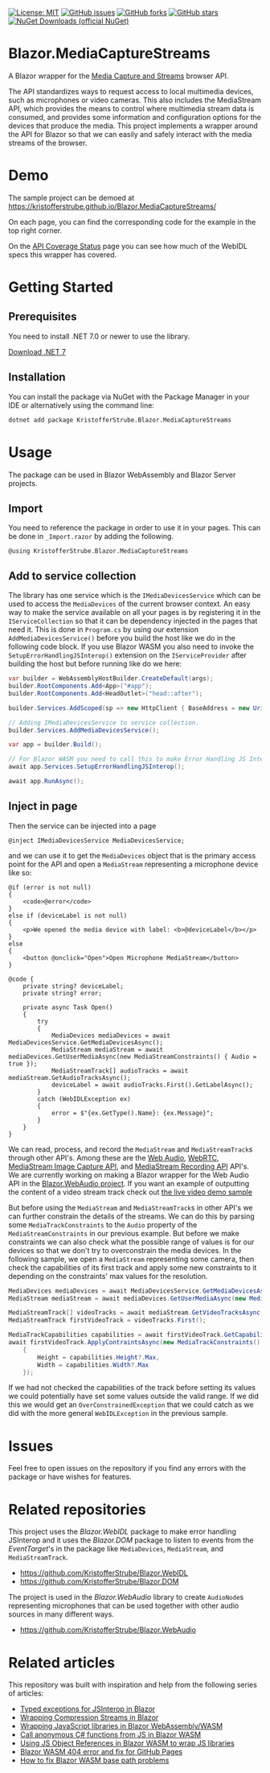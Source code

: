 [![License: MIT](https://img.shields.io/badge/License-MIT-yellow.svg)](/LICENSE.md)
[![GitHub issues](https://img.shields.io/github/issues/KristofferStrube/Blazor.MediaCaptureStreams)](https://github.com/KristofferStrube/Blazor.MediaCaptureStreams/issues)
[![GitHub forks](https://img.shields.io/github/forks/KristofferStrube/Blazor.MediaCaptureStreams)](https://github.com/KristofferStrube/Blazor.MediaCaptureStreams/network/members)
[![GitHub stars](https://img.shields.io/github/stars/KristofferStrube/Blazor.MediaCaptureStreams)](https://github.com/KristofferStrube/Blazor.MediaCaptureStreams/stargazers)
[![NuGet Downloads (official NuGet)](https://img.shields.io/nuget/dt/KristofferStrube.Blazor.MediaCaptureStreams?label=NuGet%20Downloads)](https://www.nuget.org/packages/KristofferStrube.Blazor.MediaCaptureStreams/)

# Blazor.MediaCaptureStreams
A Blazor wrapper for the [Media Capture and Streams](https://www.w3.org/TR/mediacapture-streams/) browser API.

The API standardizes ways to request access to local multimedia devices, such as microphones or video cameras. This also includes the MediaStream API, which provides the means to control where multimedia stream data is consumed, and provides some information and configuration options for the devices that produce the media. This project implements a wrapper around the API for Blazor so that we can easily and safely interact with the media streams of the browser.

# Demo
The sample project can be demoed at https://kristofferstrube.github.io/Blazor.MediaCaptureStreams/

On each page, you can find the corresponding code for the example in the top right corner.

On the [API Coverage Status](https://kristofferstrube.github.io/Blazor.MediaCaptureStreams/Status) page you can see how much of the WebIDL specs this wrapper has covered.

# Getting Started
## Prerequisites
You need to install .NET 7.0 or newer to use the library.

[Download .NET 7](https://dotnet.microsoft.com/download/dotnet/7.0)

## Installation
You can install the package via NuGet with the Package Manager in your IDE or alternatively using the command line:
```bash
dotnet add package KristofferStrube.Blazor.MediaCaptureStreams
```

# Usage
The package can be used in Blazor WebAssembly and Blazor Server projects.
## Import
You need to reference the package in order to use it in your pages. This can be done in `_Import.razor` by adding the following.
```razor
@using KristofferStrube.Blazor.MediaCaptureStreams
```

## Add to service collection
The library has one service which is the `IMediaDevicesService` which can be used to access the `MediaDevices` of the current browser context. An easy way to make the service available on all your pages is by registering it in the `IServiceCollection` so that it can be dependency injected in the pages that need it. This is done in `Program.cs` by using our extension `AddMediaDevicesService()` before you build the host like we do in the following code block. If you use Blazor WASM you also need to invoke the `SetupErrorHandlingJSInterop()` extension on the `IServiceProvider` after building the host but before running like do we here:
```csharp
var builder = WebAssemblyHostBuilder.CreateDefault(args);
builder.RootComponents.Add<App>("#app");
builder.RootComponents.Add<HeadOutlet>("head::after");

builder.Services.AddScoped(sp => new HttpClient { BaseAddress = new Uri(builder.HostEnvironment.BaseAddress) });

// Adding IMediaDevicesService to service collection.
builder.Services.AddMediaDevicesService();

var app = builder.Build();

// For Blazor WASM you need to call this to make Error Handling JS Interop.
await app.Services.SetupErrorHandlingJSInterop();

await app.RunAsync();
```

## Inject in page
Then the service can be injected into a page
```razor
@inject IMediaDevicesService MediaDevicesService;
```
and we can use it to get the `MediaDevices` object that is the primary access point for the API and open a `MediaStream` representing a microphone device like so:
```razor
@if (error is not null)
{
    <code>@error</code>
}
else if (deviceLabel is not null)
{
    <p>We opened the media device with label: <b>@deviceLabel</b></p>
}
else
{
    <button @onclick="Open">Open Microphone MediaStream</button>
}

@code {
    private string? deviceLabel;
    private string? error;

    private async Task Open()
    {
        try
        {
            MediaDevices mediaDevices = await MediaDevicesService.GetMediaDevicesAsync();
            MediaStream mediaStream = await mediaDevices.GetUserMediaAsync(new MediaStreamConstraints() { Audio = true });
            MediaStreamTrack[] audioTracks = await mediaStream.GetAudioTracksAsync();
            deviceLabel = await audioTracks.First().GetLabelAsync();
        }
        catch (WebIDLException ex)
        {
            error = $"{ex.GetType().Name}: {ex.Message}";
        }
    }
}
```
We can read, process, and record the `MediaStream` and `MediaStreamTrack`s through other API's. Among these are the [Web Audio](https://www.w3.org/TR/webaudio/), [WebRTC](https://www.w3.org/TR/webrtc/), [MediaStream Image Capture API](https://www.w3.org/TR/image-capture/), and [MediaStream Recording API](https://www.w3.org/TR/mediastream-recording/) API's. We are currently working on making a Blazor wrapper for the Web Audio API in the [Blazor.WebAudio project](https://github.com/KristofferStrube/Blazor.WebAudio). If you want an example of outputting the content of a video stream track check out [the live video demo sample](https://kristofferstrube.github.io/Blazor.MediaCaptureStreams/Video)

But before using the `MediaStream` and `MediaStreamTrack`s in other API's we can further constrain the details of the streams. We can do this by parsing some `MediaTrackConstraints` to the `Audio` property of the `MediaStreamConstraints` in our previous example. But before we make constraints we can also check what the possible range of values is for our devices so that we don't try to overconstrain the media devices. In the following sample, we open a `MediaStream` representing some camera, then check the capabilities of its first track and apply some new constraints to it depending on the constraints' max values for the resolution.

```csharp
MediaDevices mediaDevices = await MediaDevicesService.GetMediaDevicesAsync();
MediaStream mediaStream = await mediaDevices.GetUserMediaAsync(new MediaStreamConstraints() { Video = true });

MediaStreamTrack[] videoTracks = await mediaStream.GetVideoTracksAsync();
MediaStreamTrack firstVideoTrack = videoTracks.First();

MediaTrackCapabilities capabilities = await firstVideoTrack.GetCapabilitiesAsync();
await firstVideoTrack.ApplyContraintsAsync(new MediaTrackConstraints()
    {
        Height = capabilities.Height?.Max,
        Width = capabilities.Width?.Max
    });
```

If we had not checked the capabilities of the track before setting its values we could potentially have set some values outside the valid range. If we did this we would get an `OverConstrainedException` that we could catch as we did with the more general `WebIDLException` in the previous sample.

# Issues
Feel free to open issues on the repository if you find any errors with the package or have wishes for features.

# Related repositories
This project uses the *Blazor.WebIDL* package to make error handling JSInterop and it uses the *Blazor.DOM* package to listen to events from the *EventTarget*'s in the package like `MediaDevices`, `MediaStream`, and `MediaStreamTrack`.
- https://github.com/KristofferStrube/Blazor.WebIDL
- https://github.com/KristofferStrube/Blazor.DOM

The project is used in the *Blazor.WebAudio* library to create `AudioNode`s representing microphones that can be used together with other audio sources in many different ways.
- https://github.com/KristofferStrube/Blazor.WebAudio


# Related articles
This repository was built with inspiration and help from the following series of articles:

- [Typed exceptions for JSInterop in Blazor](https://kristoffer-strube.dk/post/typed-exceptions-for-jsinterop-in-blazor/)
- [Wrapping Compression Streams in Blazor](https://kristoffer-strube.dk/post/wrapping-compression-streams-in-blazor/)
- [Wrapping JavaScript libraries in Blazor WebAssembly/WASM](https://blog.elmah.io/wrapping-javascript-libraries-in-blazor-webassembly-wasm/)
- [Call anonymous C# functions from JS in Blazor WASM](https://blog.elmah.io/call-anonymous-c-functions-from-js-in-blazor-wasm/)
- [Using JS Object References in Blazor WASM to wrap JS libraries](https://blog.elmah.io/using-js-object-references-in-blazor-wasm-to-wrap-js-libraries/)
- [Blazor WASM 404 error and fix for GitHub Pages](https://blog.elmah.io/blazor-wasm-404-error-and-fix-for-github-pages/)
- [How to fix Blazor WASM base path problems](https://blog.elmah.io/how-to-fix-blazor-wasm-base-path-problems/)


